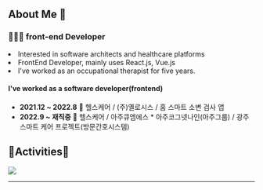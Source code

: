 <h2> About Me 👋 </h3>

<h3>👩🏻‍💻 front-end Developer</h4>
<li>Interested in software architects and healthcare platforms</li>
<li>FrontEnd Developer, mainly uses React.js, Vue.js</li>
<li>I've worked as an occupational therapist for five years.</li>


<h4>I've worked as a software developer(frontend)</h4>

- <strong>2021.12 ~ 2022.8</strong> 🏢 헬스케어 / (주)옐로시스 / 홈 스마트 소변 검사 앱
- <strong>2022.9 ~ 재직중</strong> 🏢 헬스케어 / 아주큐엠에스 * 아주코그넷나인(아주그룹) / 광주 스마트 케어 프로젝트(방문간호시스템)
<h2>🏇Activities🏇</h2>
<div><img src="https://github-readme-stats.vercel.app/api?username=Segyong56&theme=dracula&show_icons=true"></img></div>

--- 

